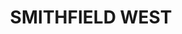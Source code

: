 ---
lastmod: '2025-04-06T06:05:20+00:00'
latitude: -33.844153
layout: suburb
longitude: 150.875028
postcode: '2164'
state: NSW
title: SMITHFIELD WEST
url: /nsw/smithfield-west/
---